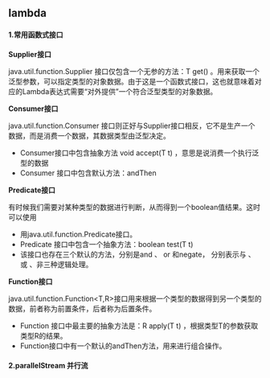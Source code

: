 ## lambda

#### 1.常用函数式接口

**Supplier接口**

java.util.function.Supplier<T> 接口仅包含一个无参的方法：T get() 。用来获取一个泛型参数，可以指定类型的对象数据。由于这是一个函数式接口，这也就意味着对应的Lambda表达式需要“对外提供”一个符合泛型类型的对象数据。

**Consumer接口**

java.util.function.Consumer<T> 接口则正好与Supplier接口相反，它不是生产一个数据，⽽是消费一个数据，其数据类型由泛型决定。

- Consumer接口中包含抽象方法 void accept(T t) ，意思是说消费一个执行泛型的数据
- Consumer 接口中包含默认方法：andThen

**Predicate接口**

有时候我们需要对某种类型的数据进行判断，从而得到一个boolean值结果。这时可以使用

- 用java.util.function.Predicate<T>接口。
- Predicate 接口中包含一个抽象方法：boolean test(T t)
- 该接口也存在三个默认的方法，分别是and 、 or 和negate， 分别表示与 、或 、非三种逻辑处理。

**Function接口**

java.util.function.Function<T,R>接口用来根据一个类型的数据得到另一个类型的数据，前者称为前置条件，后者称为后置条件。

- Function 接口中最主要的抽象方法是：R apply(T t) ，根据类型T的参数获取类型R的结果。
- Function接口中有一个默认的andThen方法，用来进行组合操作。

#### 2.parallelStream 并行流

